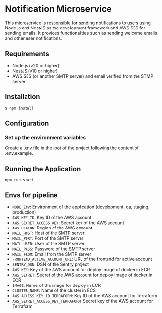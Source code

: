 # Notification Microservice

This microservice is responsible for sending notifications to users using Node.js and NestJS as the development framework and AWS SES for sending emails. It provides functionalities such as sending welcome emails and other user notifications.

## Requirements

- Node.js (v20 or higher)
- NestJS (v10 or higher)
- AWS SES (or another SMTP server) and email verified from the STMP server

## Installation

```sh
$ npm install
```
## Configuration

### Set up the environment variables

Create a .env file in the root of the project following the content of .env.example.

## Running the Application

    npm run start

## Envs for pipeline

- `NODE_ENV`: Environment of the application (development, qa, staging, production)
- `AWS_KEY_ID`: Key ID of the AWS account
- `AWS_SECRET_ACCESS_KEY`: Secret key of the AWS account
- `AWS_REGION`: Region of the AWS account
- `MAIL_HOST`: Host of the SMTP server
- `MAIL_PORT`: Port of the SMTP server
- `MAIL_USER`: User of the SMTP server
- `MAIL_PASS`: Password of the SMTP server
- `MAIL_FROM`: Email from the SMTP server
- `FRONTEND_ACTIVE_ACCOUNT_URL`: URL of the frontend for active account
- `SENTRY_DSN`: DSN of the Sentry project
- `AWS_KEY`: Key of the AWS account for deploy image of docker in ECR
- `AWS_SECRET`: Secret of the AWS account for deploy image of docker in ECR
- `IMAGE`: Name of the image for deploy in ECR
- `CLUSTER_NAME`: Name of the cluster in ECS
- `AWS_ACCESS_KEY_ID_TERRAFORM`: Key ID of the AWS account for Terraform
- `AWS_SECRET_ACCESS_KEY_TERRAFORM`: Secret key of the AWS account for Terraform

